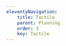 ```yaml
---
eleventyNavigation:
    title: Tactile
    parent: Planning
    order: 3
    key: Tactile
---
```

